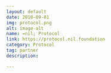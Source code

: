 ```yaml
---
layout: default
date: 2018-09-01
img: protocol.png
alt: image-alt
name: =nil; Protocol
link: https://protocol.nil.foundation
category: Protocol
tag: partner
description:

---
```

